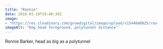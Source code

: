 ```yaml
---
title: "Ronnie"
date: 2018-01-19T19:40:39Z
image: 
- "https://res.cloudinary.com/growdigital/image/upload/v1544048825/ron-39054992824.jpg"
imageAlt: "Dog head foreground, polytunnel distance"
---
```


Ronnie Barker, head as big as a polytunnel
